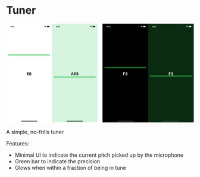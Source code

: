 # Tuner

![Tuner](../../img/tuner.png)

A simple, no-frills tuner

Features:

- Minimal UI to indicate the current pitch picked up by the microphone
- Green bar to indicate the precision
- Glows when within a fraction of being in tune
